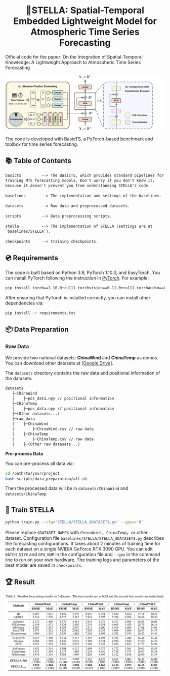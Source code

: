 # <div align="center"> 🌠STELLA: Spatial-Temporal Embedded Lightweight Model for Atmospheric Time Series Forecasting</div>

Official code for the paper: On the Integration of Spatial-Temporal Knowledge: A Lightweight Approach to Atmospheric Time Series Forecasting

![image](images/arch.png)

The code is developed with BasicTS, a PyTorch-based benchmark and toolbox for time series forecasting.

## 📚 Table of Contents

```text
basicts         --> The BasicTS, which provides standard pipelines for training MTS forecasting models. Don't worry if you don't know it, because it doesn't prevent you from understanding STELLA's code.

baselines       --> The implementation and settings of the baselines.

datasets        --> Raw data and preprocessed datasets.

scripts         --> Data preprocessing scripts.

stella	        --> The implementation of STELLA (settings are at `baselines/STELLA`).

checkpoints     --> training checkpoints.
```

## 💿 Requirements

The code is built based on Python 3.9, PyTorch 1.10.0, and EasyTorch.
You can install PyTorch following the instruction in [PyTorch](https://pytorch.org/get-started/locally/). For example:

```bash
pip install torch==1.10.0+cu111 torchvision==0.11.0+cu111 torchaudio==0.10.0 -f https://download.pytorch.org/whl/torch_stable.html
```

After ensuring that PyTorch is installed correctly, you can install other dependencies via:

```bash
pip install -r requirements.txt
```

## 📦 Data Preparation

### **Raw Data**

We provide two national datasets: **ChinaWind** and **ChinaTemp** as demos. You can download other datasets at [[Google Drive]](https://drive.google.com/file/d/1OS0xqDEZRsx9o3paEWCZXSIaUYKFLANN/view?usp=sharing).

The `datasets` directory contains the raw data and positional information of the datasets:

```text
datasets
   ├─ChinaWind
   |    ├─pos_data.npy // positional information
   ├─ChinaTemp
   |    ├─pos_data.npy // positional information
   ├─(Other datasets...)
   ├─raw_data
   |    ├─ChinaWind
   |    	├─ChinaWind.csv // raw data		
   |    ├─ChinaTemp
   |    	├─ChinaTemp.csv // raw data
   |    ├─(Other raw datasets...)
```

**Pre-process Data**

You can pre-process all data via:

```bash
cd /path/to/your/project
bash scripts/data_preparation/all.sh
```

Then the processed data will be in `datasets/ChinaWind` and `datasets/ChinaTemp`.

## <span id="jump"> 🎯 Train STELLA</span>

```bash
python train.py --cfg='STELLA/STELLA_$DATASET$.py' --gpus='0'
```

Please replace `$DATASET_NAME$` with `ChinaWind` ，`ChinaTemp`，or other dataset.
Configuration file `baselines/STELLA/STELLA_$DATASET$.py` describes the forecasting configurations.
It takes about 2 minutes of training time for each dataset on a single NVIDIA GeForce RTX 3090 GPU. You can edit `BATCH_SIZE` and `GPU_NUM` in the configuration file and `--gpu` in the command line to run on your own hardware.
The training logs and parameters of the best model are saved in `checkpoints`.

## 🏆 Result

![img.png](images/result.png)
